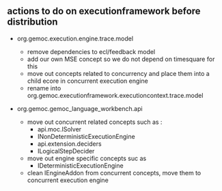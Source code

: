 ## actions to do on executionframework before distribution

* org.gemoc.execution.engine.trace.model
  * remove dependencies to ecl/feedback model
  * add our own MSE concept so we do not depend on timesquare for this
  * move out concepts related to concurrency and place them into a child ecore in concurrent execution engine
  * rename into org.gemoc.executionframework.executioncontext.trace.model
  
* org.gemoc.gemoc_language_workbench.api
  * move out concurrent related concepts such as :
    * api.moc.ISolver
    * INonDeterministicExecutionEngine
    * api.extension.deciders
    * ILogicalStepDecider
  * move out engine specific concepts suc as
    * IDeterministicExecutionEngine
  * clean IEngineAddon from concurrent concepts, move them to concurrent execution engine
